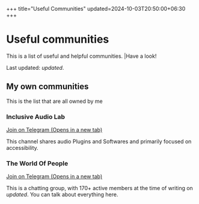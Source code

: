 +++
title="Useful Communities"
updated=2024-10-03T20:50:00+06:30
+++

# Useful communities
This is a list of useful and helpful communities. |Have a look!

Last updated: $updated$.

## My own communities
This is the list that are all owned by me

### Inclusive Audio Lab
<a href="https://t.me/inaudiolab" target="_blank">Join on Telegram (Opens in a new tab)</a>

This channel shares audio Plugins and Softwares and primarily focused on accessibility.

### The World Of People
<a href="https://t.me/pworldmbh" target="_blank">Join on Telegram (Opens in a new tab)</a>

This is a chatting group, with 170+ active members at the time of writing on $updated$. You can talk about everything here.